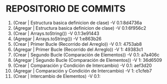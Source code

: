 # REPOSITORIO DE COMMITS

1) (Crear | Estructura  basica definicion de clase) -V 0.1:8d4736a
2) (Agregar | Estructura  basica definicion de clase) -V 0.1:6f956c2
3) (Crear | Arrays.toString()) -V 0.1:3e91443
4) (Agregar | Arrays.toString()) -V 1:e863b26
5) (Crear | Primer Bucle (Recorrido del Arreglo)) -V 0.1: 4753ab8
6) (Agregar | Primer Bucle (Recorrido del Arreglo)) -V 1: 49383c1
7) (Crear | Segundo Bucle (Comparación de Elementos)) -V 0.1: a7a406c
8) (Agregar | Segundo Bucle (Comparación de Elementos)) -V 1: 36d6509
9) (Crear | Comparación y Condición de Intercambio) -V 0.1: aef3d20
10) (Agregar | Comparación y Condición de Intercambio) -V 1: c1cfeb7
11) (Crear | Intercambio de Elementos) -V 0.1: